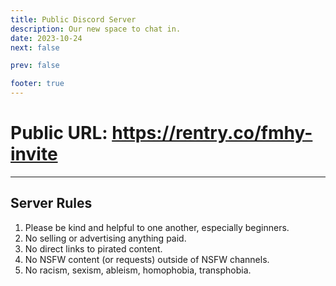 ```yaml
---
title: Public Discord Server
description: Our new space to chat in.
date: 2023-10-24
next: false

prev: false

footer: true
---
```


<Post authors="nbats" />

# Public URL: https://rentry.co/fmhy-invite

---

## Server Rules

1. Please be kind and helpful to one another, especially beginners.
2. No selling or advertising anything paid.
3. No direct links to pirated content.
4. No NSFW content (or requests) outside of NSFW channels.
5. No racism, sexism, ableism, homophobia, transphobia.